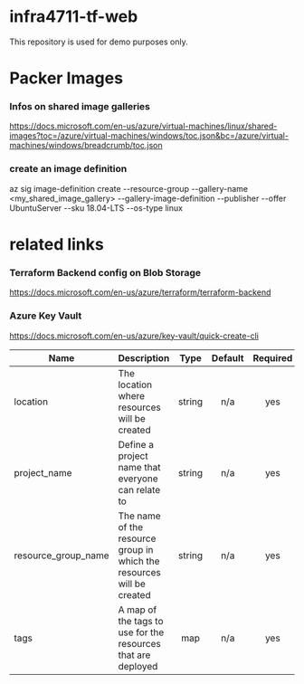 # infra4711-tf-web

This repository is used for demo purposes only.


# Packer Images

### Infos on shared image galleries
https://docs.microsoft.com/en-us/azure/virtual-machines/linux/shared-images?toc=/azure/virtual-machines/windows/toc.json&bc=/azure/virtual-machines/windows/breadcrumb/toc.json

### create an image definition
az sig image-definition create --resource-group <my-rg> --gallery-name <my_shared_image_gallery> --gallery-image-definition <my-ubuntu18> --publisher <company> --offer UbuntuServer --sku 18.04-LTS --os-type linux


# related links


### Terraform Backend config on Blob Storage
https://docs.microsoft.com/en-us/azure/terraform/terraform-backend

### Azure Key Vault
https://docs.microsoft.com/en-us/azure/key-vault/quick-create-cli

| Name | Description | Type | Default | Required |
|------|-------------|:----:|:-----:|:-----:|
| location | The location where resources will be created | string | n/a | yes |
| project\_name | Define a project name that everyone can relate to | string | n/a | yes |
| resource\_group\_name | The name of the resource group in which the resources will be created | string | n/a | yes |
| tags | A map of the tags to use for the resources that are deployed | map | n/a | yes |
